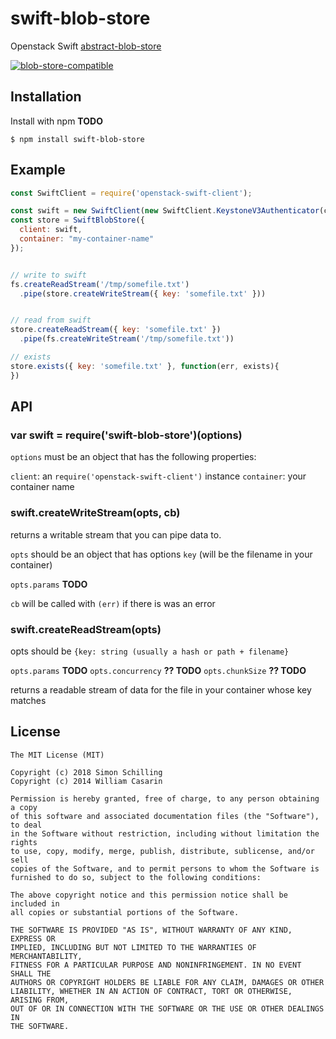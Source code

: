 
# swift-blob-store

  Openstack Swift [abstract-blob-store](http://npmrepo.com/abstract-blob-store)

  [![blob-store-compatible](https://raw.githubusercontent.com/maxogden/abstract-blob-store/master/badge.png)](https://github.com/maxogden/abstract-blob-store)

## Installation

  Install with npm **TODO**

    $ npm install swift-blob-store

## Example

```js
const SwiftClient = require('openstack-swift-client');

const swift = new SwiftClient(new SwiftClient.KeystoneV3Authenticator(credentials));
const store = SwiftBlobStore({
  client: swift,
  container: "my-container-name"
});


// write to swift
fs.createReadStream('/tmp/somefile.txt')
  .pipe(store.createWriteStream({ key: 'somefile.txt' }))


// read from swift
store.createReadStream({ key: 'somefile.txt' })
  .pipe(fs.createWriteStream('/tmp/somefile.txt'))

// exists
store.exists({ key: 'somefile.txt' }, function(err, exists){
})
```

## API

### var swift = require('swift-blob-store')(options)

`options` must be an object that has the following properties:

`client`: an `require('openstack-swift-client')` instance
`container`: your container name

### swift.createWriteStream(opts, cb)

returns a writable stream that you can pipe data to.

`opts` should be an object that has options `key` (will be the filename in
your container)

`opts.params` **TODO**

`cb` will be called with `(err)` if there is was an error

### swift.createReadStream(opts)

opts should be `{key: string (usually a hash or path + filename}`

`opts.params` **TODO**
`opts.concurrency` **?? TODO**
`opts.chunkSize` **?? TODO**

returns a readable stream of data for the file in your container whose key matches

## License

    The MIT License (MIT)

    Copyright (c) 2018 Simon Schilling
    Copyright (c) 2014 William Casarin

    Permission is hereby granted, free of charge, to any person obtaining a copy
    of this software and associated documentation files (the "Software"), to deal
    in the Software without restriction, including without limitation the rights
    to use, copy, modify, merge, publish, distribute, sublicense, and/or sell
    copies of the Software, and to permit persons to whom the Software is
    furnished to do so, subject to the following conditions:

    The above copyright notice and this permission notice shall be included in
    all copies or substantial portions of the Software.

    THE SOFTWARE IS PROVIDED "AS IS", WITHOUT WARRANTY OF ANY KIND, EXPRESS OR
    IMPLIED, INCLUDING BUT NOT LIMITED TO THE WARRANTIES OF MERCHANTABILITY,
    FITNESS FOR A PARTICULAR PURPOSE AND NONINFRINGEMENT. IN NO EVENT SHALL THE
    AUTHORS OR COPYRIGHT HOLDERS BE LIABLE FOR ANY CLAIM, DAMAGES OR OTHER
    LIABILITY, WHETHER IN AN ACTION OF CONTRACT, TORT OR OTHERWISE, ARISING FROM,
    OUT OF OR IN CONNECTION WITH THE SOFTWARE OR THE USE OR OTHER DEALINGS IN
    THE SOFTWARE.
